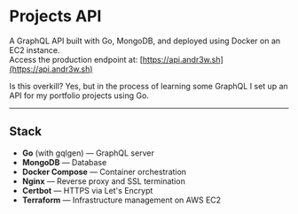 # Projects API

A GraphQL API built with Go, MongoDB, and deployed using Docker on an EC2 instance.  
Access the production endpoint at: [https://api.andr3w.sh](https://api.andr3w.sh)

Is this overkill? Yes, but in the process of learning some GraphQL I set up an API for my portfolio projects using Go.

---

## Stack

- **Go** (with gqlgen) — GraphQL server
- **MongoDB** — Database
- **Docker Compose** — Container orchestration
- **Nginx** — Reverse proxy and SSL termination
- **Certbot** — HTTPS via Let's Encrypt
- **Terraform** — Infrastructure management on AWS EC2
